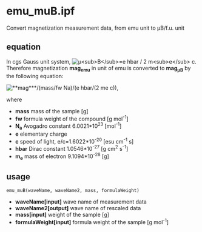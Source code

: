 # emu_muB.ipf
Convert magnetization measurement data, from emu unit to &mu;B/f.u. unit

## equation
In cgs Gauss unit system,
<img src="https://latex.codecogs.com/svg.latex?\inline&space;\dpi{300}&space;\fn_cm&space;\mu_B=\frac{e\hbar}{2m_ec}" alt="&mu;<sub>B</sub>=e hbar / 2 m<sub>e</sub> c">.
Therefore magnetization **mag<sub>emu</sub>** in unit of emu is converted to **mag<sub>&mu;B</sub>** by the following equation:

<img src="https://latex.codecogs.com/svg.latex?\dpi{300}&space;\fn_cm&space;mag_\mathrm{\mu&space;B}=\frac{mag_\text{emu}}{\dfrac{mass}{fw}\times&space;N_\text{a}\cdot&space;\dfrac{e\hbar}{2m_ec}}" alt="**mag***/(mass/fw Na)/(e hbar/(2 me c))">, 

where
- **mass** mass of the sample [g]
- **fw** formula weight of the compound [g mol<sup>-1</sup>]
- **N<sub>a</sub>** Avogadro constant 6.0021\*10<sup>23</sup> [mol<sup>-1</sup>]
- **e** elementary charge
- **c** speed of light, e/c=1.6022\*10<sup>-20</sup> [esu cm<sup>-1</sup> s]
- **hbar** Dirac constant 1.0546\*10<sup>-27</sup> [g cm<sup>2</sup> s<sup>-1</sup>]
- **m<sub>e</sub>** mass of electron 9.1094\*10<sup>-28</sup> [g]

## usage
```
emu_muB(waveName, waveName2, mass, formulaWeight)
```
- **waveName[input]** wave name of measurement data
- **waveName2[output]** wave name of rescaled data
- **mass[input]** weight of the sample [g]
- **formulaWeight[input]** formula weight of the sample [g mol<sup>-1</sup>]
